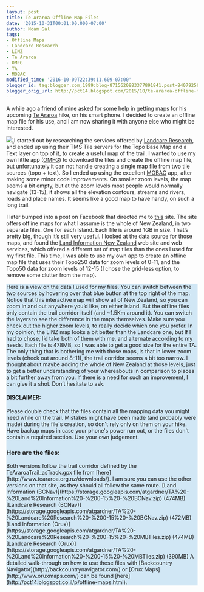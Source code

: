 ```yaml
---
layout: post
title: Te Araroa Offline Map Files
date: '2015-10-31T00:01:00.000-07:00'
author: Noam Gal
tags:
- Offline Maps
- Landcare Research
- LINZ
- Te Araroa
- OMFG
- TA
- MOBAC
modified_time: '2016-10-09T22:39:11.609-07:00'
blogger_id: tag:blogger.com,1999:blog-8715620883377891841.post-8407925655741856168
blogger_orig_url: http://pct14.blogspot.com/2015/10/te-araroa-offline-map-files.html
---
```



 <style> .linz {
 background-color: #D1E7F5;
 }

 .landcare {
 background-color: #83A7B8;
 } </style>
 <script src="https://cdnjs.cloudflare.com/ajax/libs/ol3/3.18.2/ol-debug.js" type="text/javascript"></script>
 <script src="https://unpkg.com/ol-wrapper@0.5.7/dist/ol-wrapper.min.js" type="text/javascript"></script>
 <script src="https://storage.googleapis.com/atgardner-blog/trails.bundle.js" type="text/javascript"></script>
 <script> trails.loadMap('ta', 'map-ta') </script>
 A while ago a friend of mine asked for some help in getting maps for his upcoming [Te Araroa](http://www.teararoa.org.nz/) hike, on his smart phone. I decided to create
 an offline map file for his use, and I am now sharing it with anyone else who might be interested.

 [ <img border="0"
 src="https://3.bp.blogspot.com/-MLETxPNRjS8/VvTE5LSoJxI/AAAAAAAFrNA/myZYYDnFkN822_JZmSvedv6CtmbsHyEjA/s1600/TA.png"/>
](https://3.bp.blogspot.com/-MLETxPNRjS8/VvTE5LSoJxI/AAAAAAAFrNA/myZYYDnFkN822_JZmSvedv6CtmbsHyEjA/s1600/TA.png)
 I started out by researching the services offered by [Landcare
 Research](http://maps.scinfo.org.nz/), and ended up using their TMS Tile servers for the Topo Base Map and a Text layer on top of it, to
 create a useful map of the trail. I wanted to use my own little app ([OMFG](http://atgardner.github.io/OfflineMapFileGenerator/)) to download the tiles and create the
 offline map file, but unfortunately it can not handle creating a single map file from two tile sources (topo +
 text). So I ended up using the excellent [MOBAC](http://mobac.sourceforge.net/)
 app, after making some minor code improvements.
 On smaller zoom levels, the map seems a bit empty, but at the
 zoom levels most people would normally navigate (13-15), it shows all the elevation contours, streams and rivers,
 roads and place names. It seems like a good map to have handy, on such a long trail.

 I later bumped into
 a post on Facebook that directed me to [this](https://sites.google.com/site/irnzmaps/) site.
 The site offers offline maps for what I assume is the whole of New Zealand, in two separate files. One for each
 Island. Each file is around 1GB in size. That’s pretty big, though it’s still very useful. I looked at the data
 source for those maps, and found the [Land Information
 New Zealand](https://data.linz.govt.nz/) web site and web services, which offered a different set of map tiles than the ones I used for my
 first file. This time, I was able to use my own app to create an offline map file that uses their Topo250 data for
 zoom levels of 0-11, and the Topo50 data for zoom levels of 12-15 (I chose the grid-less option, to remove some
 clutter from the map).

 <div id="map-ta" class="map linz">
 Here is a view on the data I used for my files. You can switch between the two sources by hovering over that blue
 button at the top right of the map. Notice that this interactive map will show all of New Zealand, so you can zoom
 in and out anywhere you’d like, on either island. But the offline files only contain the trail corridor itself (and
 ~1.5Km around it). You can switch the layers to see the difference in the maps themselves. Make sure you check out
 the higher zoom levels, to really decide which one you prefer.
 In my opinion, the LINZ map looks a bit better
 than the Landcare one, but If I had to chose, I’d take both of them with me, and alternate according to my needs.
 Each file is 478MB, so I was able to get a good size for the entire TA.
 The only thing that is bothering me
 with those maps, is that in lower zoom levels (check out around 8-11), the trail corridor seems a bit too narrow. I
 thought about maybe adding the whole of New Zealand at those levels, just to get a better understanding of your
 whereabouts in comparison to places a bit further away from you. If there is a need for such an improvement, I can
 give it a shot. Don’t hesitate to ask. <h4> DISCLAIMER:</h4> Please double check that the files contain all
 the mapping data you might need while on the trail. Mistakes might have been made (and probably were made) during
 the file's creation, so don't rely only on them on your hike. Have backup maps in case your phone's power run out,
 or the files don't contain a required section. Use your own judgement.

 <h3> Here are the files:</h3> Both versions follow the trail corridor defined by the TeAraroaTrail_asTrack.gpx file
 from [here](http://www.teararoa.org.nz/downloads/). I am sure you can use the other
 versions on that site, as they should all follow the same route.
 [Land Information (BCNav)](https://storage.googleapis.com/atgardner/TA%20-%20Land%20Information%20-%200-15%20-%20BCNav.zip)
 (474MB)
 [Landcare Research (BCNav)](https://storage.googleapis.com/atgardner/TA%20-%20Landcare%20Research%20-%200-15%20-%20BCNav.zip)
 (472MB)
 [Land Information (Orux)](https://storage.googleapis.com/atgardner/TA%20-%20Landcare%20Research%20-%200-15%20-%20MBTiles.zip)
 (474MB)
 [Landcare Research (Orux)](https://storage.googleapis.com/atgardner/TA%20-%20Land%20Information%20-%200-15%20-%20MBTiles.zip)
 (390MB)
 A detailed walk-through on how to use these files with [Backcountry
 Navigator](http://backcountrynavigator.com/) or [Orux Maps](http://www.oruxmaps.com/) can be found [here](http://pct14.blogspot.co.il/p/offline-maps.html).
